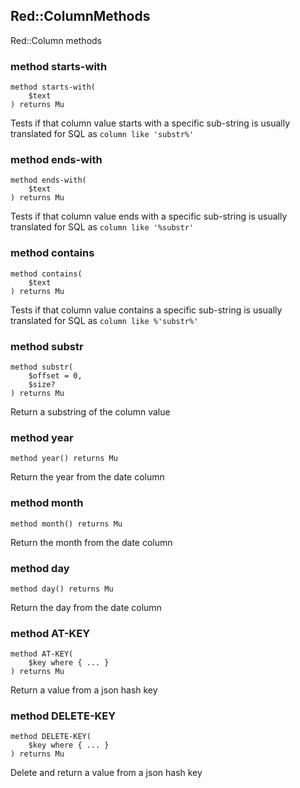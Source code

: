 Red::ColumnMethods
------------------



Red::Column methods

### method starts-with

```perl6
method starts-with(
    $text
) returns Mu
```

Tests if that column value starts with a specific sub-string is usually translated for SQL as `column like 'substr%'`

### method ends-with

```perl6
method ends-with(
    $text
) returns Mu
```

Tests if that column value ends with a specific sub-string is usually translated for SQL as `column like '%substr'`

### method contains

```perl6
method contains(
    $text
) returns Mu
```

Tests if that column value contains a specific sub-string is usually translated for SQL as `column like %'substr%'`

### method substr

```perl6
method substr(
    $offset = 0,
    $size?
) returns Mu
```

Return a substring of the column value

### method year

```perl6
method year() returns Mu
```

Return the year from the date column

### method month

```perl6
method month() returns Mu
```

Return the month from the date column

### method day

```perl6
method day() returns Mu
```

Return the day from the date column

### method AT-KEY

```perl6
method AT-KEY(
    $key where { ... }
) returns Mu
```

Return a value from a json hash key

### method DELETE-KEY

```perl6
method DELETE-KEY(
    $key where { ... }
) returns Mu
```

Delete and return a value from a json hash key

